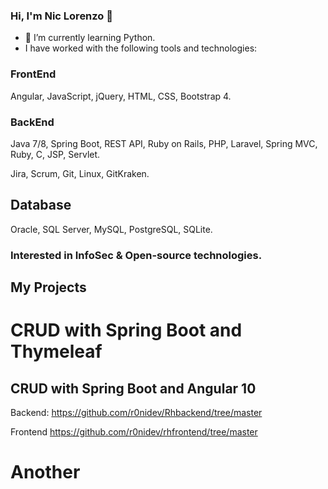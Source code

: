 ### Hi, I'm Nic Lorenzo 👋 

<!-- ### Hobbie
  Read, Draw, play the guitar. -->
- 🌱 I’m currently learning Python.
- I have worked with the following tools and technologies:
<!-- ### Skills -->
 ### FrontEnd 
  Angular, JavaScript, jQuery, HTML, CSS, Bootstrap 4. 
  ### BackEnd 
  Java 7/8, Spring Boot, REST API, Ruby on Rails, PHP, Laravel, Spring MVC, Ruby, C, JSP, Servlet.
  
<!--## Tools -->
  Jira, Scrum, Git, Linux, GitKraken.
## Database 
Oracle, SQL Server, MySQL, PostgreSQL, SQLite.
### Interested in InfoSec & Open-source technologies.
  
<!--
**r0nidev/r0nidev** is a ✨ _special_ ✨ repository because its `README.md` (this file) appears on your GitHub profile.

Here are some ideas to get you started:

- 🔭 I’m currently working on ...
- 🌱 I’m currently learning ...
- 👯 I’m looking to collaborate on ...
- 🤔 I’m looking for help with ...
- 💬 Ask me about ...
- 📫 How to reach me: ...
- 😄 Pronouns: ...
- ⚡ Fun fact: ...
-->

## My Projects
# CRUD with Spring Boot and Thymeleaf

## CRUD with Spring Boot and Angular 10
Backend:
https://github.com/r0nidev/Rhbackend/tree/master

Frontend
https://github.com/r0nidev/rhfrontend/tree/master

# Another

